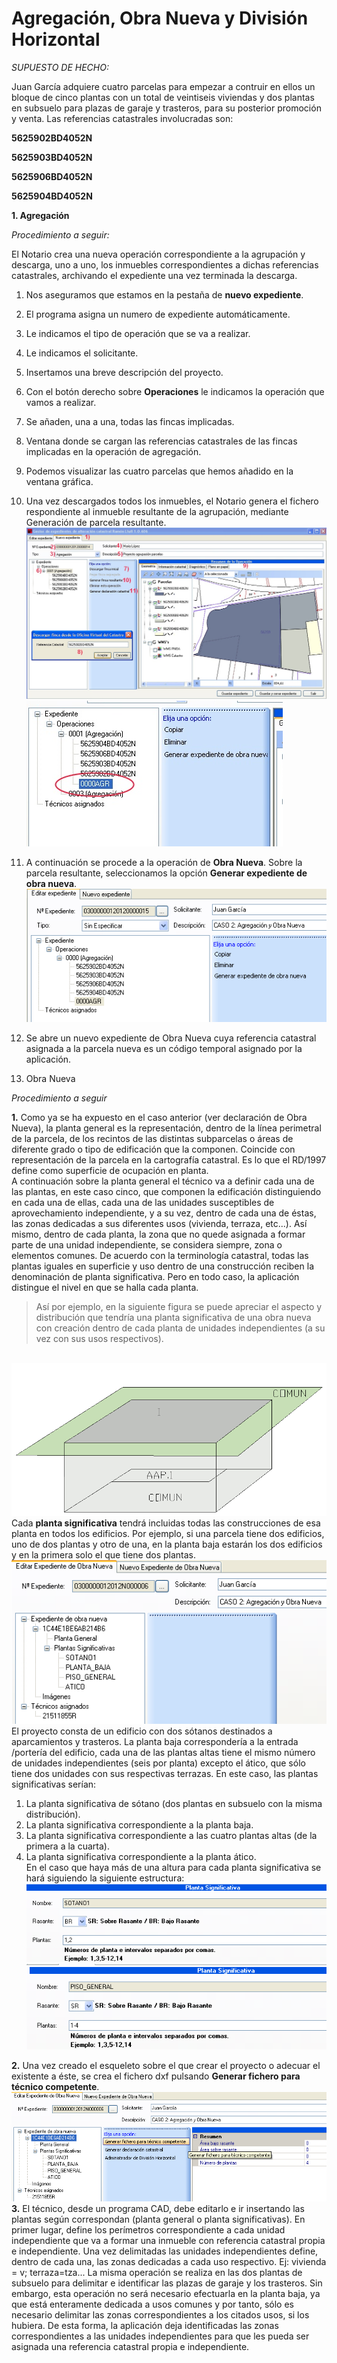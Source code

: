 # Agregación, Obra Nueva y División Horizontal

*SUPUESTO DE HECHO:*

Juan García adquiere cuatro parcelas para empezar a contruir en ellos un bloque de cinco plantas con un total de veintiseis viviendas y dos plantas en subsuelo para plazas de garaje y trasteros, para su posterior promoción y venta.
Las referencias catastrales involucradas son:

**5625902BD4052N**

**5625903BD4052N**

**5625906BD4052N**

**5625904BD4052N** 

**1. Agregación**

*Procedimiento a seguir:*

El Notario crea una nueva operación correspondiente a la agrupación y descarga, uno a uno, los inmuebles correspondientes a dichas referencias catastrales, archivando el expediente una vez terminada la descarga.
1. Nos aseguramos que estamos en la pestaña de **nuevo expediente**.
2. El programa asigna un numero de expediente automáticamente.
3. Le indicamos el tipo de operación que se va a realizar.
4. Le indicamos el solicitante.
5. Insertamos una breve descripción del proyecto.
6. Con el botón derecho sobre **Operaciones** le indicamos la operación que vamos a realizar.
7. Se añaden, una a una, todas las fincas implicadas.
8. Ventana donde se cargan las referencias catastrales de las fincas implicadas en la operación de agregación.
9. Podemos visualizar las cuatro parcelas que hemos añadido en la ventana gráfica.
10. Una vez descargados todos los inmuebles, el Notario genera el fichero respondiente al inmueble resultante de la agrupación, mediante Generación de parcela resultante.![](images/ag+on+dh/ag+on+dh1.jpg)![](images/ag+on+dh/ag+on+dh2.jpg)
11. A continuación se procede a la operación de **Obra Nueva**. Sobre la parcela resultante, seleccionamos la opción **Generar expediente de obra nueva**.<br>![](images/ag+on+dh/ag+on+dh4.jpg)
12. Se abre un nuevo expediente de Obra Nueva cuya referencia catastral asignada a la parcela nueva es un código temporal asignado por la aplicación.


2. Obra Nueva

*Procedimiento a seguir*

**1.** Como ya se ha expuesto en el caso anterior (ver declaración de Obra Nueva), la planta general es la representación, dentro de la línea perimetral de la parcela, de los recintos de las distintas subparcelas o áreas de diferente grado o tipo de edificación que la componen.  Coincide con representación de la parcela en la cartografía catastral. Es lo que el RD/1997 define como superficie de ocupación en planta.<br>
A continuación sobre la planta general el técnico va a definir cada una de las plantas, en este caso cinco, que componen la edificación distinguiendo en cada una de ellas, cada una de las unidades susceptibles de aprovechamiento independiente, y a su vez, dentro de cada una de éstas, las zonas dedicadas a sus diferentes usos (vivienda, terraza, etc...). Así mismo, dentro de cada planta, la zona que no quede asignada a formar parte de una unidad independiente, se considera siempre, zona o elementos comunes. De acuerdo con la terminología catastral, todas las plantas iguales en superficie y uso dentro de una construcción reciben la denominación de planta significativa. Pero en todo caso, la aplicación distingue el nivel en que se halla cada planta.<br>
> Así por ejemplo, en la siguiente figura se puede apreciar el aspecto y distribución que tendría una planta significativa de una obra nueva con creación dentro de cada planta de unidades independientes (a su vez con sus usos respectivos). 
         
<br>![](images/ag+on+dh/ag+on+dh8.jpg)<br>Cada **planta significativa** tendrá incluidas todas las construcciones de esa planta en todos los edificios. Por ejemplo, si una parcela tiene dos edificios, uno de dos plantas y otro de una, en la planta baja estarán los dos edificios y en la primera solo el que tiene dos plantas.<br> ![](images/ag+on+dh/ag+on+dh9.jpg)<br>El proyecto consta de un edificio con dos sótanos destinados a aparcamientos y trasteros. La planta baja correspondería a la entrada /portería del edificio, cada una de las plantas altas tiene el mismo número de unidades independientes (seis por planta) excepto el ático, que sólo tiene dos unidades con sus respectivas terrazas.
	En este caso, las plantas significativas serían: 
1. La planta significativa de sótano (dos plantas en subsuelo con la misma distribución).
2. La planta significativa correspondiente a la planta baja.
3. La planta significativa correspondiente a las cuatro plantas altas (de la primera a la cuarta).
4. La planta significativa correspondiente a la planta ático. <br> En el caso que haya más de una altura para cada planta significativa se hará siguiendo la siguiente estructura: <br> ![](images/ag+on+dh/ag+on+dh10.jpg) ![](images/ag+on+dh/ag+on+dh11.jpg)


**2.** Una vez creado el esqueleto sobre el que crear el proyecto o adecuar el existente a éste, se crea el fichero dxf pulsando **Generar fichero para técnico competente**.<br> ![](images/ag+on+dh/ag+on+dh12.jpg)
**3.** El técnico, desde un programa CAD, debe editarlo e ir insertando las plantas según correspondan (planta general o planta significativas).  En primer lugar, define los perímetros correspondiente a cada unidad independiente que va a formar una inmueble con referencia catastral propia e independiente. Una vez delimitadas las unidades independientes define, dentro de cada una, las zonas dedicadas a cada uso respectivo. Ej: vivienda = v; terraza=tza...
	La misma operación se realiza en las dos plantas de subsuelo para delimitar e identificar las plazas de garaje y los trasteros. 
	Sin embargo, esta operación no será necesario efectuarla en la planta baja, ya que está enteramente dedicada a usos comunes y por tanto, sólo es necesario delimitar las zonas correspondientes a los citados usos, si los hubiera.
	De esta forma, la aplicación deja identificadas las zonas correspondientes a las unidades independientes para que les pueda ser asignada una referencia catastral propia e independiente.
